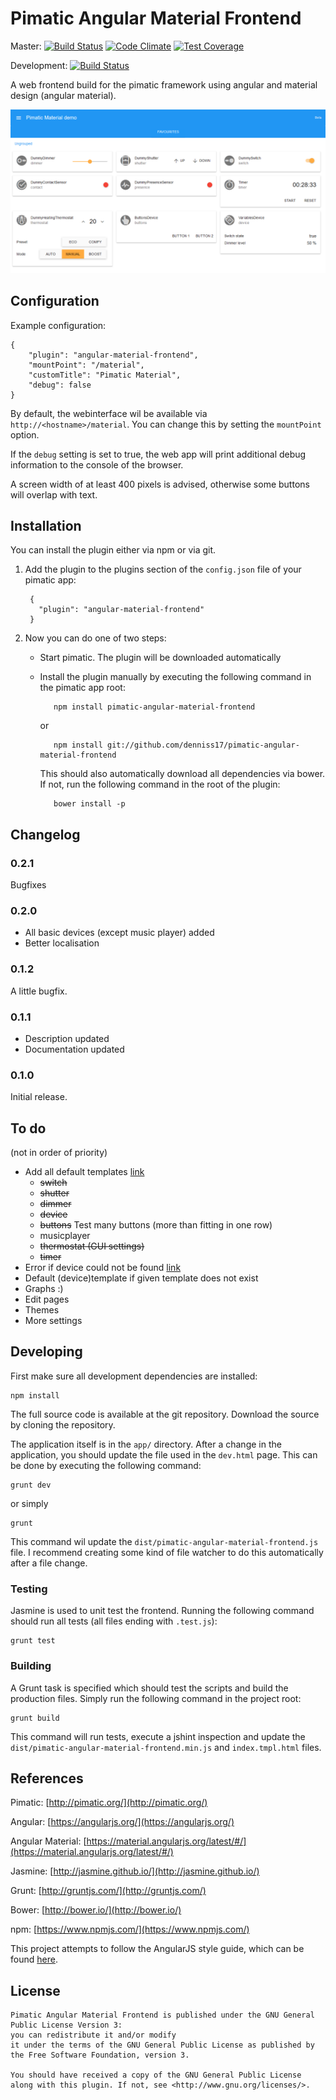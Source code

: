 # Pimatic Angular Material Frontend

Master:
[![Build Status](https://travis-ci.org/denniss17/pimatic-angular-material-frontend.svg?branch=master)](https://travis-ci.org/denniss17/pimatic-angular-material-frontend)
[![Code Climate](https://codeclimate.com/github/denniss17/pimatic-angular-material-frontend/badges/gpa.svg)](https://codeclimate.com/github/denniss17/pimatic-angular-material-frontend)
[![Test Coverage](https://codeclimate.com/github/denniss17/pimatic-angular-material-frontend/badges/coverage.svg)](https://codeclimate.com/github/denniss17/pimatic-angular-material-frontend/coverage)

Development:
[![Build Status](https://travis-ci.org/denniss17/pimatic-angular-material-frontend.svg?branch=develop)](https://travis-ci.org/denniss17/pimatic-angular-material-frontend)

A web frontend build for the pimatic framework using angular and material design (angular material).

![](screenshot.png)

## Configuration
Example configuration:
	
	{
      	"plugin": "angular-material-frontend",
		"mountPoint": "/material",
		"customTitle": "Pimatic Material",
		"debug": false
    }

By default, the webinterface wil be available via `http://<hostname>/material`. You can change this by setting the `mountPoint` option.

If the `debug` setting is set to true, the web app will print additional debug information to the console of the browser.

A screen width of at least 400 pixels is advised, otherwise some buttons will overlap with text.

## Installation
You can install the plugin either via npm or via git.

1. Add the plugin to the plugins section of the `config.json` file of your pimatic app:

	    {
	      "plugin": "angular-material-frontend"
	    }

2. Now you can do one of two steps:
   - Start pimatic. The plugin will be downloaded automatically
   - Install the plugin manually by executing the following command in the pimatic app root:

    		npm install pimatic-angular-material-frontend

		or

			npm install git://github.com/denniss17/pimatic-angular-material-frontend

		This should also automatically download all dependencies via bower. If not, run the following command in the root of the plugin:

    		bower install -p

## Changelog

### 0.2.1
Bugfixes

### 0.2.0
- All basic devices (except music player) added
- Better localisation

### 0.1.2
A little bugfix.

### 0.1.1
- Description updated
- Documentation updated

### 0.1.0
Initial release.

## To do
(not in order of priority)

- Add all default templates [link](https://github.com/pimatic/pimatic-mobile-frontend/blob/master/app/views/pages/index.jade)
	- ~~switch~~
	- ~~shutter~~
	- ~~dimmer~~
	- ~~device~~
	- ~~buttons~~ Test many buttons (more than fitting in one row)
    - musicplayer
	- ~~thermostat (GUI settings)~~
	- ~~timer~~
- Error if device could not be found [link](https://github.com/pimatic/pimatic-mobile-frontend/blob/master/app/pages/index-items.coffee#L58)
- Default (device)template if given template does not exist
- Graphs :)
- Edit pages
- Themes
- More settings

## Developing
First make sure all development dependencies are installed:

	npm install

The full source code is available at the git repository. Download the source by cloning the repository.

The application itself is in the `app/` directory. After a change in the application, you should update the file used in the `dev.html` page. This can be done by executing the following command:

	grunt dev

or simply

	grunt

This command wil update the `dist/pimatic-angular-material-frontend.js` file. I recommend creating some kind of file watcher to do this automatically after a file change.

### Testing
Jasmine is used to unit test the frontend. Running the following command should run all tests (all files ending with `.test.js`):

    grunt test

### Building
A Grunt task is specified which should test the scripts and build the production files. Simply run the following command in the project root:

    grunt build

This command will run tests, execute a jshint inspection and update the `dist/pimatic-angular-material-frontend.min.js` and `index.tmpl.html` files.

## References
Pimatic: [http://pimatic.org/](http://pimatic.org/)

Angular: [https://angularjs.org/](https://angularjs.org/)

Angular Material: [https://material.angularjs.org/latest/#/](https://material.angularjs.org/latest/#/)

Jasmine: [http://jasmine.github.io/](http://jasmine.github.io/)

Grunt: [http://gruntjs.com/](http://gruntjs.com/)

Bower: [http://bower.io/](http://bower.io/)

npm: [https://www.npmjs.com/](https://www.npmjs.com/)

This project attempts to follow the AngularJS style guide, which can be found [here](https://github.com/mgechev/angularjs-style-guide).

## License

	Pimatic Angular Material Frontend is published under the GNU General Public License Version 3:
	you can redistribute it and/or modify
	it under the terms of the GNU General Public License as published by
	the Free Software Foundation, version 3.
	
	You should have received a copy of the GNU General Public License
	along with this plugin. If not, see <http://www.gnu.org/licenses/>.
